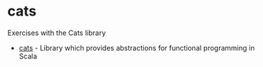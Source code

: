 # cats

Exercises with the Cats library

* [cats](https://typelevel.org/cats/) - Library which provides abstractions for functional programming in Scala
